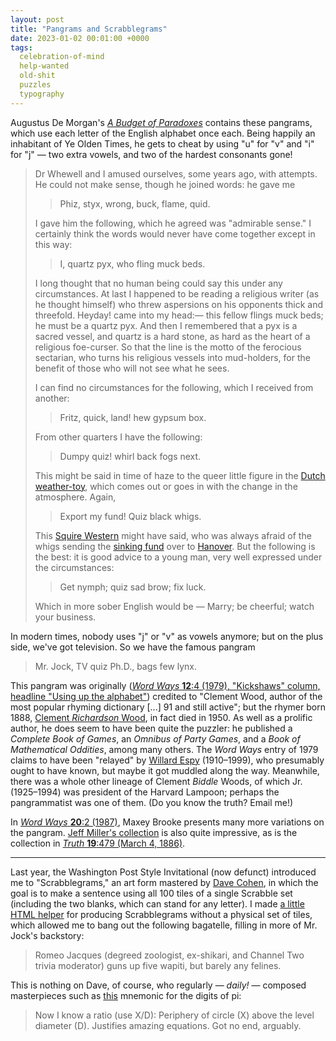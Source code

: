 ```yaml
---
layout: post
title: "Pangrams and Scrabblegrams"
date: 2023-01-02 00:01:00 +0000
tags:
  celebration-of-mind
  help-wanted
  old-shit
  puzzles
  typography
---
```


Augustus De Morgan's [_A Budget of Paradoxes_](https://books.google.com/books?id=kfPuAAAAMAAJ&pg=PA273)
contains these pangrams,
which use each letter of the English alphabet once each. Being happily
an inhabitant of Ye Olden Times, he gets to cheat by using "u" for "v"
and "i" for "j" — two extra vowels, and two of the hardest consonants
gone!

> Dr Whewell and I amused ourselves, some years ago, with attempts.
> He could not make sense, though he joined words: he gave me
>
> > Phiz, styx, wrong, buck, flame, quid.
>
> I gave him the following, which he agreed was "admirable sense."
> I certainly think the words would never have come together except
> in this way:
>
> > I, quartz pyx, who fling muck beds.
>
> I long thought that no human being could say this under any circumstances.
> At last I happened to be reading a religious writer (as he thought himself)
> who threw aspersions on his opponents thick and threefold. Heyday! came into
> my head:— this fellow flings muck beds; he must be a quartz pyx.
> And then I remembered that a pyx is a sacred vessel, and quartz is a hard stone,
> as hard as the heart of a religious foe-curser. So that the line is the motto
> of the ferocious sectarian, who turns his religious vessels into mud-holders,
> for the benefit of those who will not see what he sees.
>
> I can find no circumstances for the following, which I received from another:
>
> > Fritz, quick, land! hew gypsum box.
>
> From other quarters I have the following:
>
> > Dumpy quiz! whirl back fogs next.
>
> This might be said in time of haze to the queer little figure in
> the [Dutch weather-toy](https://en.wikipedia.org/wiki/Weather_house),
> which comes out or goes in with the change in the atmosphere. Again,
>
> > Export my fund! Quiz black whigs.
>
> This [Squire Western](https://books.google.com/books?id=NSwRAAAAYAAJ&pg=PA294)
> might have said, who was always afraid of the whigs sending the
> [sinking fund](https://en.wikipedia.org/wiki/Sinking_fund) over to
> [Hanover](https://en.wikipedia.org/wiki/Electorate_of_Hanover).
> But the following is the best: it is good advice to a young man,
> very well expressed under the circumstances:
>
> > Get nymph; quiz sad brow; fix luck.
>
> Which in more sober English would be — Marry; be cheerful; watch your business.

In modern times, nobody uses "j" or "v" as vowels anymore; but on the plus side,
we've got television. So we have the famous pangram

> Mr. Jock, TV quiz Ph.D., bags few lynx.

This pangram was originally ([_Word Ways_ <b>12</b>:4 (1979), "Kickshaws" column, headline "Using up the alphabet"](https://digitalcommons.butler.edu/wordways/vol12/iss4/16/))
credited to "Clement Wood, author of the most popular rhyming dictionary [...] 91 and still active";
but the rhymer born 1888, [Clement _Richardson_ Wood](https://en.wikipedia.org/wiki/Clement_Wood),
in fact died in 1950. As well as a prolific author, he does seem to have been quite the puzzler: he published
a _Complete Book of Games_, an _Omnibus of Party Games_, and a _Book of Mathematical Oddities_, among many others.
The _Word Ways_ entry of 1979 claims to have been "relayed" by [Willard Espy](https://en.wikipedia.org/wiki/Willard_R._Espy) (1910–1999),
who presumably ought to have known, but maybe it got muddled along the way.
Meanwhile, there was a whole other lineage of Clement _Biddle_ Woods, of which Jr. (1925–1994)
was president of the Harvard Lampoon; perhaps the pangrammatist was one of them.
(Do you know the truth? Email me!)

In [_Word Ways_ <b>20</b>:2 (1987)](https://digitalcommons.butler.edu/wordways/vol20/iss2/11/),
Maxey Brooke presents many more variations on the pangram.
[Jeff Miller's collection](https://jeff560.tripod.com/words9.html) is also quite impressive,
as is the collection in [_Truth_ <b>19</b>:479 (March 4, 1886)](https://books.google.com/books?id=e6Y6AQAAMAAJ&pg=PA353).

----

Last year, the Washington Post Style Invitational (now defunct) introduced me to
"Scrabblegrams," an art form mastered by [Dave Cohen](https://davesscrabblegrams.com/),
in which the goal is to make a sentence using all 100 tiles of a single Scrabble set (including the two
blanks, which can stand for any letter). I made [a little HTML helper](https://quuxplusone.github.io/Scrabblegrams/)
for producing Scrabblegrams without a physical set of tiles, which allowed me to bang out
the following bagatelle, filling in more of Mr. Jock's backstory:

> Romeo Jacques (degreed zoologist, ex-shikari, and Channel Two trivia moderator) guns up five wapiti, but barely any felines.

This is nothing on Dave, of course, who regularly — _daily!_ — composed masterpieces
such as [this](https://davesscrabblegrams.com/451835433) mnemonic for the digits of pi:

> Now I know a ratio (use X/D):
> Periphery of circle (X) above the level diameter (D).
> Justifies amazing equations.
> Got no end, arguably.
